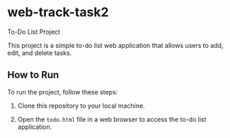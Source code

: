 # web-track-task2
 To-Do List Project

This project is a simple to-do list web application that allows users to add, edit, and delete tasks.
## How to Run

To run the project, follow these steps:

1. Clone this repository to your local machine.

2. Open the `todo.html` file in a web browser to access the to-do list application.
